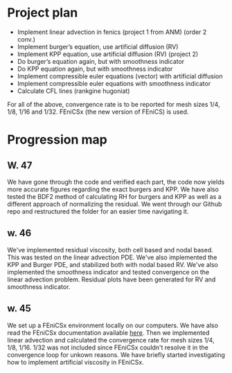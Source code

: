 # Project plan
- Implement linear advection in fenics (project 1 from ANM) (order 2 conv.)
- Implement burger’s equation, use artificial diffusion (RV)
- Implement KPP equation, use artificial diffusion (RV) (project 2)
- Do burger’s equation again, but with smoothness indicator
- Do KPP equation again, but with smoothness indicator
- Implement compressible euler equations (vector) with artificial diffusion
- Implement compressible euler equations with smoothness indicator
- Calculate CFL lines (rankgine hugoniat)

For all of the above, convergence rate is to be reported for mesh sizes 1/4, 1/8, 1/16 and 1/32. FEniCSx (the new version of FEniCS) is used.

# Progression map

## W. 47 
We have gone through the code and verified each part, the code now yields more accurate figures regarding the exact burgers and KPP. We have also tested the BDF2 method of calculating RH for burgers and KPP as well as a different approach of normalizing the residual. We went through our Github repo and restructured the folder for an easier time navigating it. 


## w. 46
We've implemented residual viscosity, both cell based and nodal based. This was tested on the
linear advection PDE. We've also implemented the KPP and Burger PDE, and stabilized both with nodal
based RV. We've also implemented the smoothness indicator and tested convergence on the linear advection
problem. Residual plots have been generated for RV and smoothness indicator.

## w. 45
We set up a FEniCSx environment locally on our computers. We have also read the FEniCSx documentation available [here](https://jsdokken.com/dolfinx-tutorial/index.html). Then we implemented linear advection and calculated the convergence rate for mesh sizes 1/4, 1/8, 1/16. 1/32 was not included since FEniCSx couldn't resolve it in the convergence loop for unkown reasons. We have briefly started investigating how to implement artificial viscosity in FEniCSx.